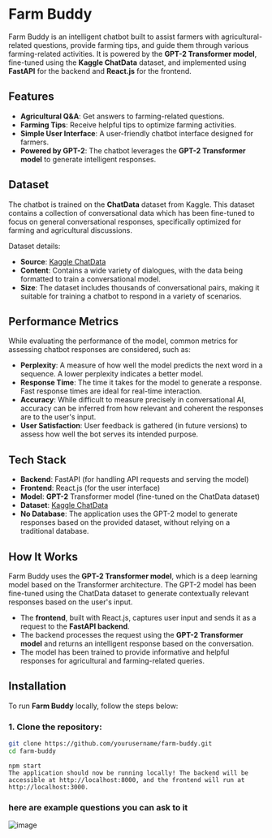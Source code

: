 # Farm Buddy

Farm Buddy is an intelligent chatbot built to assist farmers with agricultural-related questions, provide farming tips, and guide them through various farming-related activities. It is powered by the **GPT-2 Transformer model**, fine-tuned using the **Kaggle ChatData** dataset, and implemented using **FastAPI** for the backend and **React.js** for the frontend.

## Features

- **Agricultural Q&A**: Get answers to farming-related questions.
- **Farming Tips**: Receive helpful tips to optimize farming activities.
- **Simple User Interface**: A user-friendly chatbot interface designed for farmers.
- **Powered by GPT-2**: The chatbot leverages the **GPT-2 Transformer model** to generate intelligent responses.

## Dataset

The chatbot is trained on the **ChatData** dataset from Kaggle. This dataset contains a collection of conversational data which has been fine-tuned to focus on general conversational responses, specifically optimized for farming and agricultural discussions.

Dataset details:
- **Source**: [Kaggle ChatData](https://www.kaggle.com/datasets/kirtipogra/chatdata?resource=download)
- **Content**: Contains a wide variety of dialogues, with the data being formatted to train a conversational model.
- **Size**: The dataset includes thousands of conversational pairs, making it suitable for training a chatbot to respond in a variety of scenarios.

## Performance Metrics

While evaluating the performance of the model, common metrics for assessing chatbot responses are considered, such as:

- **Perplexity**: A measure of how well the model predicts the next word in a sequence. A lower perplexity indicates a better model.
- **Response Time**: The time it takes for the model to generate a response. Fast response times are ideal for real-time interaction.
- **Accuracy**: While difficult to measure precisely in conversational AI, accuracy can be inferred from how relevant and coherent the responses are to the user's input.
- **User Satisfaction**: User feedback is gathered (in future versions) to assess how well the bot serves its intended purpose.

## Tech Stack

- **Backend**: FastAPI (for handling API requests and serving the model)
- **Frontend**: React.js (for the user interface)
- **Model**: **GPT-2** Transformer model (fine-tuned on the ChatData dataset)
- **Dataset**: [Kaggle ChatData](https://www.kaggle.com/datasets/kirtipogra/chatdata?resource=download)
- **No Database**: The application uses the GPT-2 model to generate responses based on the provided dataset, without relying on a traditional database.

## How It Works

Farm Buddy uses the **GPT-2 Transformer model**, which is a deep learning model based on the Transformer architecture. The GPT-2 model has been fine-tuned using the ChatData dataset to generate contextually relevant responses based on the user's input.

- The **frontend**, built with React.js, captures user input and sends it as a request to the **FastAPI backend**.
- The backend processes the request using the **GPT-2 Transformer model** and returns an intelligent response based on the conversation.
- The model has been trained to provide informative and helpful responses for agricultural and farming-related queries.

## Installation

To run **Farm Buddy** locally, follow the steps below:

### 1. Clone the repository:

```bash
git clone https://github.com/yourusername/farm-buddy.git
cd farm-buddy
````
```
npm start
The application should now be running locally! The backend will be accessible at http://localhost:8000, and the frontend will run at http://localhost:3000.
```
### here are example questions you can ask to it 

![image](https://github.com/user-attachments/assets/aaadc5b8-276a-4eba-97bc-35baf6a13cea)


